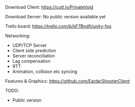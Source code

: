 Download Client: https://cutt.ly/PrivateVoid

Download Server: No public version available yet

Trello board: 	 https://trello.com/b/kF7Bndfi/unity-fps

Networking:
- UDP/TCP Server
- Client side prediction
- Server reconciliation
- Lag compensation
- RTT
- Animation, collision etc syncing

Features & Graphics:
https://github.com/Earde/ShooterClient

TODO:
- Public version
